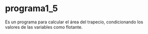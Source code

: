 # programa1_5
Es un programa para calcular el área del trapecio, condicionando los valores de las variables como flotante.
